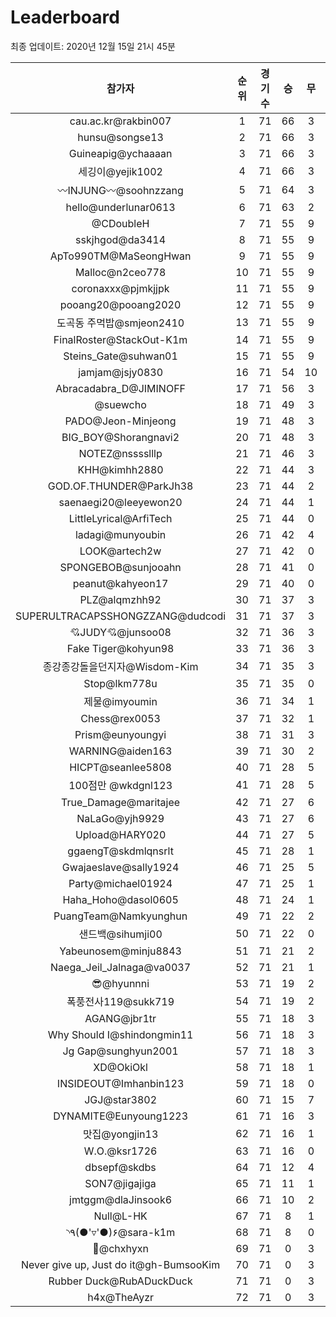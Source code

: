 # Leaderboard
최종 업데이트: 2020년 12월 15일 21시 45분




| 참가자 | 순위 | 경기수 | 승 | 무 | 패 | 승점 |
|:---:|:---:|:---:|:---:|:---:|:---:|:---:|
| cau.ac.kr@rakbin007 | 1 | 71 | 66 | 3 | 2 | 201 |
| hunsu@songse13 | 2 | 71 | 66 | 3 | 2 | 201 |
| Guineapig@ychaaaan | 3 | 71 | 66 | 3 | 2 | 201 |
| 세깅이@yejik1002 | 4 | 71 | 66 | 3 | 2 | 201 |
| 〰INJUNG〰@soohnzzang | 5 | 71 | 64 | 3 | 4 | 195 |
| hello@underlunar0613 | 6 | 71 | 63 | 2 | 6 | 191 |
| @CDoubleH | 7 | 71 | 55 | 9 | 7 | 174 |
| sskjhgod@da3414 | 8 | 71 | 55 | 9 | 7 | 174 |
| ApTo990TM@MaSeongHwan | 9 | 71 | 55 | 9 | 7 | 174 |
| Malloc@n2ceo778 | 10 | 71 | 55 | 9 | 7 | 174 |
| coronaxxx@pjmkjjpk | 11 | 71 | 55 | 9 | 7 | 174 |
| pooang20@pooang2020 | 12 | 71 | 55 | 9 | 7 | 174 |
| 도곡동 주먹밥@smjeon2410 | 13 | 71 | 55 | 9 | 7 | 174 |
| FinalRoster@StackOut-K1m | 14 | 71 | 55 | 9 | 7 | 174 |
| Steins_Gate@suhwan01 | 15 | 71 | 55 | 9 | 7 | 174 |
| jamjam@jsjy0830 | 16 | 71 | 54 | 10 | 7 | 172 |
| Abracadabra_D@JIMINOFF | 17 | 71 | 56 | 3 | 12 | 171 |
| @suewcho | 18 | 71 | 49 | 3 | 19 | 150 |
| PADO@Jeon-Minjeong | 19 | 71 | 48 | 3 | 20 | 147 |
| BIG_BOY@Shorangnavi2 | 20 | 71 | 48 | 3 | 20 | 147 |
| NOTEZ@nsssslllp | 21 | 71 | 46 | 3 | 22 | 141 |
| KHH@kimhh2880 | 22 | 71 | 44 | 3 | 24 | 135 |
| GOD.OF.THUNDER@ParkJh38 | 23 | 71 | 44 | 2 | 25 | 134 |
| saenaegi20@leeyewon20 | 24 | 71 | 44 | 1 | 26 | 133 |
| LittleLyrical@ArfiTech | 25 | 71 | 44 | 0 | 27 | 132 |
| ladagi@munyoubin | 26 | 71 | 42 | 4 | 25 | 130 |
| LOOK@artech2w | 27 | 71 | 42 | 0 | 29 | 126 |
| SPONGEBOB@sunjooahn | 28 | 71 | 41 | 0 | 30 | 123 |
| peanut@kahyeon17 | 29 | 71 | 40 | 0 | 31 | 120 |
| PLZ@alqmzhh92 | 30 | 71 | 37 | 3 | 31 | 114 |
| SUPERULTRACAPSSHONGZZANG@dudcodi | 31 | 71 | 37 | 3 | 31 | 114 |
| 💘JUDY💘@junsoo08 | 32 | 71 | 36 | 3 | 32 | 111 |
| Fake Tiger@kohyun98 | 33 | 71 | 36 | 3 | 32 | 111 |
| 종강종강돌을던지자@Wisdom-Kim | 34 | 71 | 35 | 3 | 33 | 108 |
| Stop@lkm778u | 35 | 71 | 35 | 0 | 36 | 105 |
| 제물@imyoumin | 36 | 71 | 34 | 1 | 36 | 103 |
| Chess@rex0053 | 37 | 71 | 32 | 1 | 38 | 97 |
| Prism@eunyoungyi | 38 | 71 | 31 | 3 | 37 | 96 |
| WARNING@aiden163 | 39 | 71 | 30 | 2 | 39 | 92 |
| HICPT@seanlee5808 | 40 | 71 | 28 | 5 | 38 | 89 |
| 100점만 @wkdgnl123 | 41 | 71 | 28 | 5 | 38 | 89 |
| True_Damage@maritajee | 42 | 71 | 27 | 6 | 38 | 87 |
| NaLaGo@yjh9929 | 43 | 71 | 27 | 6 | 38 | 87 |
| Upload@HARY020 | 44 | 71 | 27 | 5 | 39 | 86 |
| ggaengT@skdmlqnsrlt | 45 | 71 | 28 | 1 | 42 | 85 |
| Gwajaeslave@sally1924 | 46 | 71 | 25 | 5 | 41 | 80 |
| Party@michael01924 | 47 | 71 | 25 | 1 | 45 | 76 |
| Haha_Hoho@dasol0605 | 48 | 71 | 24 | 1 | 46 | 73 |
| PuangTeam@Namkyunghun | 49 | 71 | 22 | 2 | 47 | 68 |
| 샌드백@sihumji00 | 50 | 71 | 22 | 0 | 49 | 66 |
| Yabeunosem@minju8843 | 51 | 71 | 21 | 2 | 48 | 65 |
| Naega_Jeil_Jalnaga@va0037 | 52 | 71 | 21 | 1 | 49 | 64 |
| 😎@hyunnni | 53 | 71 | 19 | 2 | 50 | 59 |
| 폭풍전사119@sukk719 | 54 | 71 | 19 | 2 | 50 | 59 |
| AGANG@jbr1tr | 55 | 71 | 18 | 3 | 50 | 57 |
| Why Should I@shindongmin11 | 56 | 71 | 18 | 3 | 50 | 57 |
| Jg Gap@sunghyun2001 | 57 | 71 | 18 | 3 | 50 | 57 |
| XD@OkiOkl | 58 | 71 | 18 | 1 | 52 | 55 |
| INSIDEOUT@Imhanbin123 | 59 | 71 | 18 | 0 | 53 | 54 |
| JGJ@star3802 | 60 | 71 | 15 | 7 | 49 | 52 |
| DYNAMITE@Eunyoung1223 | 61 | 71 | 16 | 3 | 52 | 51 |
| 맛집@yongjin13 | 62 | 71 | 16 | 1 | 54 | 49 |
| W.O.@ksr1726 | 63 | 71 | 16 | 0 | 55 | 48 |
| dbsepf@skdbs | 64 | 71 | 12 | 4 | 55 | 40 |
| SON7@jigajiga | 65 | 71 | 11 | 1 | 59 | 34 |
| jmtggm@dlaJinsook6 | 66 | 71 | 10 | 2 | 59 | 32 |
| Null@L-HK | 67 | 71 | 8 | 1 | 62 | 25 |
| ◝٩(●'▿'●)۶@sara-k1m | 68 | 71 | 8 | 0 | 63 | 24 |
| 👑@chxhyxn | 69 | 71 | 0 | 3 | 68 | 3 |
| Never give up, Just do it@gh-BumsooKim | 70 | 71 | 0 | 3 | 68 | 3 |
| Rubber Duck@RubADuckDuck | 71 | 71 | 0 | 3 | 68 | 3 |
| h4x@TheAyzr | 72 | 71 | 0 | 3 | 68 | 3 |